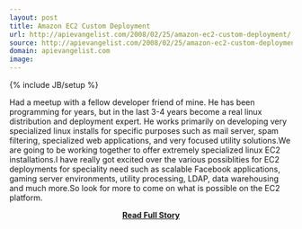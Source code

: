 ```yaml
---
layout: post
title: Amazon EC2 Custom Deployment
url: http://apievangelist.com/2008/02/25/amazon-ec2-custom-deployment/
source: http://apievangelist.com/2008/02/25/amazon-ec2-custom-deployment/
domain: apievangelist.com
image: 
---
```

{% include JB/setup %}<p>Had a meetup with a fellow developer friend of mine.  He has been programming for years, but in the last 3-4 years become a real linux distribution and deployment expert.  He works primarily on developing very specialized linux installs for specific purposes such as mail server, spam filtering, specialized web applications, and very focused utility solutions.We are going to be working together to offer extremely specialized linux EC2 installations.I have really got excited over the various possiblities for EC2 deployments for speciality need such as scalable Facebook applications, gaming server environments, utility processing, LDAP, data warehousing and much more.So look for more to come on what is possible on the EC2 platform.</p>
<center><p><a href="http://apievangelist.com/2008/02/25/amazon-ec2-custom-deployment/" style='padding:25px; font-sze:18px; font-weight: bold;'>Read Full Story</a></p></center>

